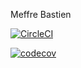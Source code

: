 Meffre Bastien

[![CircleCI](https://circleci.com/gh/circleci/ceri-m1-techniques-de-test.svg?style=svg)](https://app.circleci.com/pipelines/github/BastienMe)

[![codecov](https://codecov.io/gh/BastienMe/ceri-m1-techniques-de-test/branch/master/graph/badge.svg?token=N7RTZ4DHDQ)](https://codecov.io/gh/BastienMe/ceri-m1-techniques-de-test)

